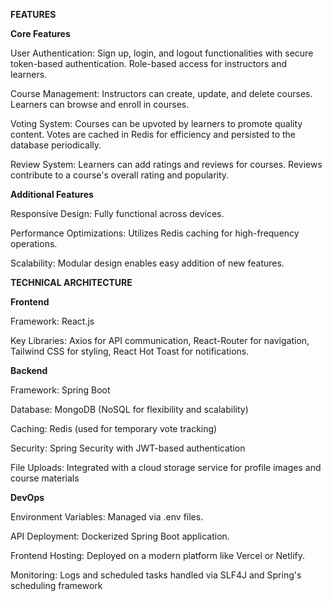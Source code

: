**FEATURES**

**Core Features**

User Authentication: Sign up, login, and logout functionalities with secure token-based authentication. Role-based access for instructors and learners.

Course Management: Instructors can create, update, and delete courses. Learners can browse and enroll in courses.

Voting System: Courses can be upvoted by learners to promote quality content. Votes are cached in Redis for efficiency and persisted to the database periodically.

Review System: Learners can add ratings and reviews for courses. Reviews contribute to a course's overall rating and popularity.



**Additional Features**

Responsive Design: Fully functional across devices.

Performance Optimizations: Utilizes Redis caching for high-frequency operations.

Scalability: Modular design enables easy addition of new features.




**TECHNICAL ARCHITECTURE**

**Frontend**

Framework: React.js

Key Libraries: Axios for API communication, React-Router for navigation, Tailwind CSS for styling, React Hot Toast for notifications.


**Backend**

Framework: Spring Boot

Database: MongoDB (NoSQL for flexibility and scalability)

Caching: Redis (used for temporary vote tracking)

Security: Spring Security with JWT-based authentication

File Uploads: Integrated with a cloud storage service for profile images and course materials


**DevOps**

Environment Variables: Managed via .env files.

API Deployment: Dockerized Spring Boot application.

Frontend Hosting: Deployed on a modern platform like Vercel or Netlify.

Monitoring: Logs and scheduled tasks handled via SLF4J and Spring's scheduling framework

